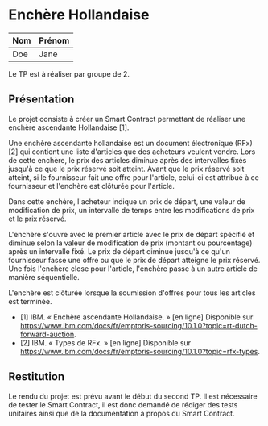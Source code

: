 # Enchère Hollandaise

|   Nom   | Prénom |
|---------|--------|
|   Doe   |  Jane  |

Le TP est à réaliser par groupe de 2.

## Présentation

Le projet consiste à créer un Smart Contract permettant de réaliser une enchère ascendante Hollandaise [1].

Une enchère ascendante hollandaise est un document électronique (RFx) [2] qui contient une liste d'articles que des acheteurs veulent vendre. Lors de cette enchère, le prix des articles diminue après des intervalles fixés jusqu'à ce que le prix réservé soit atteint. Avant que le prix réservé soit atteint, si le fournisseur fait une offre pour l'article, celui-ci est attribué à ce fournisseur et l'enchère est clôturée pour l'article.

Dans cette enchère, l'acheteur indique un prix de départ, une valeur de modification de prix, un intervalle de temps entre les modifications de prix et le prix réservé.

L'enchère s'ouvre avec le premier article avec le prix de départ spécifié et diminue selon la valeur de modification de prix (montant ou pourcentage) après un intervalle fixé. Le prix de départ diminue jusqu'à ce qu'un fournisseur fasse une offre ou que le prix de départ atteigne le prix réservé. Une fois l'enchère close pour l'article, l'enchère passe à un autre article de manière séquentielle.

L'enchère est clôturée lorsque la soumission d'offres pour tous les articles est terminée.

- [1] IBM. « Enchère ascendante Hollandaise. » [en ligne] Disponible sur https://www.ibm.com/docs/fr/emptoris-sourcing/10.1.0?topic=rt-dutch-forward-auction.
- [2] IBM. « Types de RFx. » [en ligne] Disponible sur https://www.ibm.com/docs/fr/emptoris-sourcing/10.1.0?topic=rfx-types.

## Restitution

Le rendu du projet est prévu avant le début du second TP. Il est nécessaire de tester le Smart Contract, il est donc demandé de rédiger des tests unitaires ainsi que de la documentation à propos du Smart Contract.

